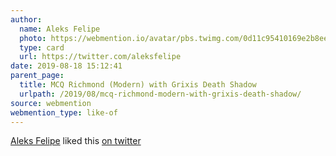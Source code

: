 ```yaml
---
author:
  name: Aleks Felipe
  photo: https://webmention.io/avatar/pbs.twimg.com/0d11c95410169e2b8ee0c2a8716ae1703262cdefe7afa0494dc64a07680fc657.jpg
  type: card
  url: https://twitter.com/aleksfelipe
date: 2019-08-18 15:12:41
parent_page:
  title: MCQ Richmond (Modern) with Grixis Death Shadow
  urlpath: /2019/08/mcq-richmond-modern-with-grixis-death-shadow/
source: webmention
webmention_type: like-of
---
```


[Aleks Felipe](https://twitter.com/aleksfelipe) liked this [on twitter](https://twitter.com/roytang/status/1163020056479051777#favorited-by-12953232)